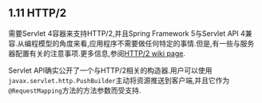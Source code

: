 ## 1.11 HTTP/2

需要Servlet 4容器来支持HTTP/2,并且Spring Framework 5与Servlet API 4兼容.从编程模型的角度来看,应用程序不需要做任何特定的事情.但是,有一些与服务器配置有关的注意事项.更多信息,参阅[HTTP/2 wiki page](https://github.com/spring-projects/spring-framework/wiki/HTTP-2-support).

Servlet API确实公开了一个与HTTP/2相关的构造器.用户可以使用`javax.servlet.http.PushBuilder`主动将资源推送到客户端,并且它作为`@RequestMapping`方法的方法参数而受支持.